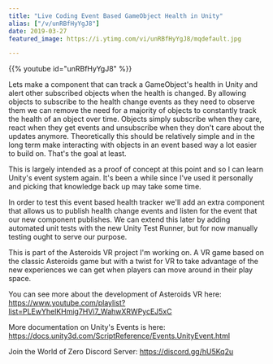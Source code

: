 ```yaml
---
title: "Live Coding Event Based GameObject Health in Unity"
alias: ["/v/unRBfHyYgJ8"]
date: 2019-03-27
featured_image: https://i.ytimg.com/vi/unRBfHyYgJ8/mqdefault.jpg

---
```


{{% youtube id="unRBfHyYgJ8" %}}

Lets make a component that can track a GameObject's health in Unity and alert other subscribed objects when the health is changed. By allowing objects to subscribe to the health change events as they need to observe them we can remove the need for a majority of objects to constantly track the health of an object over time. Objects simply subscribe when they care, react when they get events and unsubscribe when they don't care about the updates anymore. Theoretically this should be relatively simple and in the long term make interacting with objects in an event based way a lot easier to build on. That's the goal at least.

This is largely intended as a proof of concept at this point and so I can learn Unity's event system again. It's been a while since I've used it personally and picking that knowledge back up may take some time.

In order to test this event based health tracker we'll add an extra component that allows us to publish health change events and listen for the event that our new component publishes. We can extend this later by adding automated unit tests with the new Unity Test Runner, but for now manually testing ought to serve our purpose.

This is part of the Asteroids VR project I'm working on. A VR game based on the classic Asteroids game but with a twist for VR to take advantage of the new experiences we can get when players can move around in their play space.

You can see more about the development of Asteroids VR here: https://www.youtube.com/playlist?list=PLEwYhelKHmig7HVi7_WahwXRWPycEJ5xC

More documentation on Unity's Events is here: https://docs.unity3d.com/ScriptReference/Events.UnityEvent.html

Join the World of Zero Discord Server: https://discord.gg/hU5Kq2u